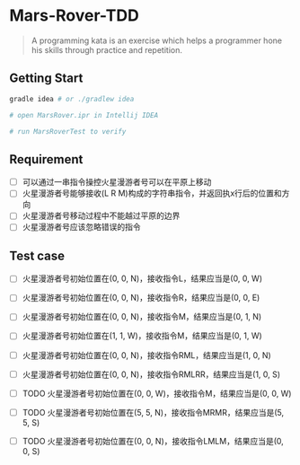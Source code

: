 # Mars-Rover-TDD

> A programming kata is an exercise which helps a programmer hone his skills through practice and repetition.

## Getting Start
```bash
gradle idea # or ./gradlew idea

# open MarsRover.ipr in Intellij IDEA

# run MarsRoverTest to verify
```

## Requirement

- [ ] 可以通过一串指令操控火星漫游者号可以在平原上移动
- [ ] 火星漫游者号能够接收(L R M)构成的字符串指令，并返回执x行后的位置和方向
- [ ] 火星漫游者号移动过程中不能越过平原的边界
- [ ] 火星漫游者号应该忽略错误的指令

## Test case

- [ ] 火星漫游者号初始位置在(0, 0, N)，接收指令L，结果应当是(0, 0, W)
- [ ] 火星漫游者号初始位置在(0, 0, N)，接收指令R，结果应当是(0, 0, E)
- [ ] 火星漫游者号初始位置在(0, 0, N)，接收指令M，结果应当是(0, 1, N)
- [ ] 火星漫游者号初始位置在(1, 1, W)，接收指令M，结果应当是(0, 1, W)
- [ ] 火星漫游者号初始位置在(0, 0, N)，接收指令RML，结果应当是(1, 0, N)
- [ ] 火星漫游者号初始位置在(0, 0, N)，接收指令RMLRR，结果应当是(1, 0, S)

- [ ] TODO 火星漫游者号初始位置在(0, 0, W)，接收指令M，结果应当是(0, 0, W)
- [ ] TODO 火星漫游者号初始位置在(5, 5, N)，接收指令MRMR，结果应当是(5, 5, S)
- [ ] TODO 火星漫游者号初始位置在(0, 0, N)，接收指令LMLM，结果应当是(0, 0, S)
